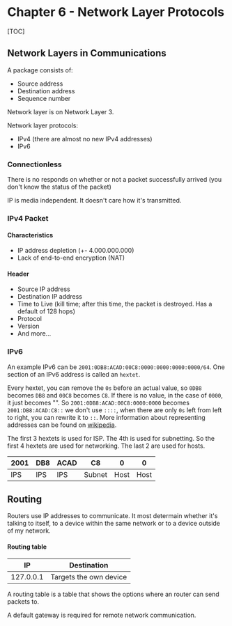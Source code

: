 # Chapter 6 - Network Layer Protocols

[TOC]



## Network Layers in Communications

A package consists of:

* Source address
* Destination address
* Sequence number

Network layer is on Network Layer 3.

Network layer protocols:

* IPv4 (there are almost no new IPv4 addresses)
* IPv6

### Connectionless

There is no responds on whether or not a packet successfully arrived (you don't know the status of the packet)

IP is media independent. It doesn't care how it's transmitted.

### IPv4 Packet

#### Characteristics

* IP address depletion (+- 4.000.000.000)
* Lack of end-to-end encryption (NAT)

#### Header

* Source IP address
* Destination IP address
* Time to Live (kill time; after this time, the packet is destroyed. Has a default of 128 hops)
* Protocol
* Version
* And more...

### IPv6

An example IPv6 can be `2001:0DB8:ACAD:00C8:0000:0000:0000:0000/64`. One section of an IPv6 address is called an `hextet`.

Every hextet, you can remove the `0s` before an actual value, so `0DB8` becomes `DB8` and `00C8` becomes `C8`. If there is no value, in the case of `0000`, it just becomes "". So `2001:0DB8:ACAD:00C8:0000:0000` becomes `2001:DB8:ACAD:C8::` we don't use `::::`, when there are only `0s` left from left to right, you can rewrite it to `::`. More information about representing addresses can be found on [wikipedia](https://en.wikipedia.org/wiki/IPv6#Address_representation).

The first 3 hextets is used for ISP. The 4th is used for subnetting. So the first 4 hextets are used for networking. The last 2 are used for hosts.

| 2001 | DB8  | ACAD | C8     | 0    | 0    |
| ---- | ---- | ---- | ------ | ---- | ---- |
| IPS  | IPS  | IPS  | Subnet | Host | Host |

## Routing

Routers use IP addresses to communicate. It most determain whether it's talking to itself, to a device within the same network or to a device outside of my network.

#### Routing table

| IP        | Destination            |
| --------- | ---------------------- |
| 127.0.0.1 | Targets the own device |

A routing table is a table that shows the options where an router can send packets to.

A default gateway is required for remote network communication.

